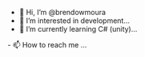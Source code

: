 - 👋 Hi, I’m @brendowmoura
- 👀 I’m interested in development...
- 🌱 I’m currently learning C# (unity)...
<!--- - 💞️ I’m looking to collaborate on ... --->- 📫 How to reach me ...

<!---
brendowmoura/brendowmoura is a ✨ special ✨ repository because its `README.md` (this file) appears on your GitHub profile.
You can click the Preview link to take a look at your changes.
--->
